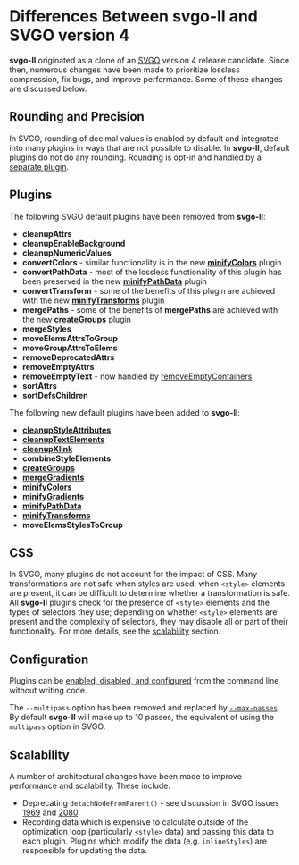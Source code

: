 # Differences Between **svgo-ll** and SVGO version 4

**svgo-ll** originated as a clone of an [SVGO](https://github.com/svg/svgo) version 4 release candidate. Since then, numerous changes have been made to prioritize lossless compression, fix bugs, and improve performance. Some of these changes are discussed below.

## Rounding and Precision

In SVGO, rounding of decimal values is enabled by default and integrated into many plugins in ways that are not possible to disable. In **svgo-ll**, default plugins do not do any rounding. Rounding is opt-in and handled by a [separate plugin](./plugins/round.md).

## Plugins

The following SVGO default plugins have been removed from **svgo-ll**:

- **cleanupAttrs**
- **cleanupEnableBackground**
- **cleanupNumericValues**
- **convertColors** - similar functionality is in the new **[minifyColors](./plugins/minifyColors.md)** plugin
- **convertPathData** - most of the lossless functionality of this plugin has been preserved in the new **[minifyPathData](./plugins/minifyPathData.md)** plugin
- **convertTransform** - some of the benefits of this plugin are achieved with the new **[minifyTransforms](./plugins/minifyTransforms.md)** plugin
- **mergePaths** - some of the benefits of **mergePaths** are achieved with the new **[createGroups](./plugins/createGroups.md)** plugin
- **mergeStyles**
- **moveElemsAttrsToGroup**
- **moveGroupAttrsToElems**
- **removeDeprecatedAttrs**
- **removeEmptyAttrs**
- **removeEmptyText** - now handled by [removeEmptyContainers](./plugins/removeEmptyContainers.md)
- **sortAttrs**
- **sortDefsChildren**

The following new default plugins have been added to **svgo-ll**:

- **[cleanupStyleAttributes](./plugins/cleanupStyleAttributes.md)**
- **[cleanupTextElements](./plugins/cleanupTextElements.md)**
- **[cleanupXlink](./plugins/cleanupXlink.md)**
- **combineStyleElements**
- **[createGroups](./plugins/createGroups.md)**
- **[mergeGradients](./plugins/mergeGradients.md)**
- **[minifyColors](./plugins/minifyColors.md)**
- **[minifyGradients](./plugins/minifyGradients.md)**
- **[minifyPathData](./plugins/minifyPathData.md)**
- **[minifyTransforms](./plugins/minifyTransforms.md)**
- **moveElemsStylesToGroup**

## CSS

In SVGO, many plugins do not account for the impact of CSS. Many transformations are not safe when styles are used; when `<style>` elements are present, it can be difficult to determine whether a transformation is safe. All **svgo-ll** plugins check for the presence of `<style>` elements and the types of selectors they use; depending on whether `<style>` elements are present and the complexity of selectors, they may disable all or part of their functionality. For more details, see the [scalability](#scalability) section.

## Configuration

Plugins can be [enabled, disabled, and configured](./command-line-options.md#plugins) from the command line without writing code.

The `--multipass` option has been removed and replaced by [`--max-passes`](./command-line-options.md#max-passes). By default **svgo-ll** will make up to 10 passes, the equivalent of using the `--multipass` option in SVGO.

<a id="scalability"></a>

## Scalability

A number of architectural changes have been made to improve performance and scalability. These include:

- Deprecating `detachNodeFromParent()` - see discussion in SVGO issues [1969](https://github.com/svg/svgo/issues/1969) and [2080](https://github.com/svg/svgo/issues/2080).
- Recording data which is expensive to calculate outside of the optimization loop (particularly `<style>` data) and passing this data to each plugin. Plugins which modify the data (e.g. `inlineStyles`) are responsible for updating the data.
